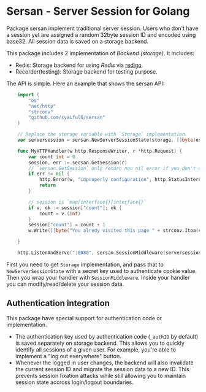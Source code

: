 # Sersan - Server Session for Golang

Package sersan implement traditional server session. Users who don't have a session
yet are assigned a random 32byte session ID and encoded using base32. All session
data is saved on a storage backend.

This package includes 2 implementation of *Backend (storage)*. It includes:

- Redis: Storage backend for using *Redis* via [redigo](https://github.com/gomodule/redigo).
- Recorder(testing): Storage backend for testing purpose.

The API is simple. Here an example that shows the sersan API:

```go
	import (
		"os"
		"net/http"
		"strconv"
		"github.com/syaiful6/sersan"
	)

	// Replace the storage variable with `Storage` implementation.
	var serversession = sersan.NewServerSessionState(storage, []byte(os.GetEnv("SECRET_KEY")))

	func MyHTTPHandler(w http.ResponseWriter, r *http.Request) {
		var count int = 0
		session, err := sersan.GetSession(r)
		// `sersan.GetSession` only return non nil error if you don't use our middleware.
		if err != nil {
			http.Error(w, "improperly configuration", http.StatusInternalServerError)
			return
		}

		// session is `map[interface{}]interface{}`
		if v, ok := session["count"]; ok {
			count = v.(int)
		}
		session["count"] = count + 1
		w.Write([]byte("You alredy visited this page " + strconv.Itoa(count) + " times"))

	}

	http.ListenAndServe(":8080", sersan.SessionMiddleware(serversession)(MyHTTPHandler))
```

First you need to get `Storage` implementation, and pass that to `NewServerSessionState`
with a secret key used to authenticate cookie value. Then you wrap your handler with `SessionMiddleware`.
Inside your handler you can modify/read/delete your session data.

## Authentication integration

This package have special support for authentication code or implementation.

- The authentication key used by authentication code (`_authID` by default) is saved
separately on storage backend. This allows you to quickly identify all sessions of a given user.
For example, you're able to implement a "log out everywhere" button.
- Whenever the logged in user changes, the backend will also invalidate the current session ID and
migrate the session data to a new ID. This prevents session fixation attacks while still
allowing you to maintain session state accross login/logout boundaries.